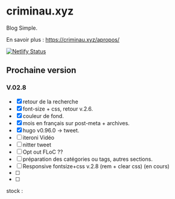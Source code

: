 # criminau.xyz

Blog Simple.

En savoir plus :   <https://criminau.xyz/apropos/>


[![Netlify Status](https://api.netlify.com/api/v1/badges/f6104326-809a-4b92-8914-4a7a34467c5c/deploy-status)](https://app.netlify.com/sites/criminau-site/deploys)


## Prochaine version

### V.02.8

- [X] retour de la recherche
- [X] font-size + css, retour v.2.6.
- [X] couleur de fond.
- [X] mois en français sur post-meta + archives.
- [X] hugo v0.96.0 -> tweet.
- [ ] iteroni Vidéo
- [ ] nitter tweet
- [ ] Opt out FLoC ??
- [ ] préparation des catégories ou tags, autres sections.
- [ ] Responsive fontsize+css v.2.8 (rem + clear css) (en cours)
- [ ]
- [ ]


stock :
